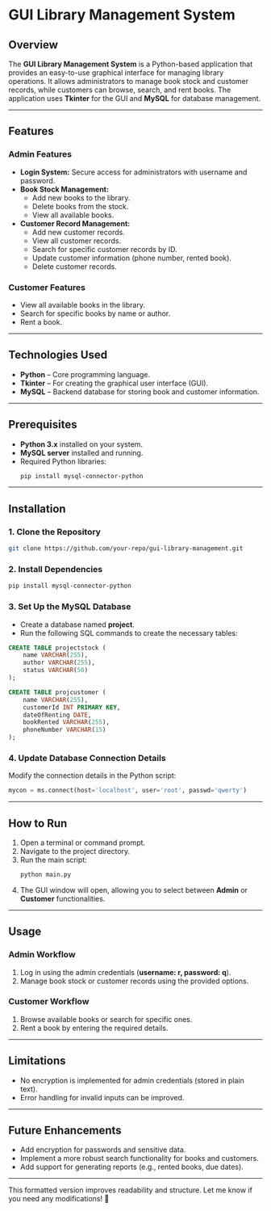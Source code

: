 
# **GUI Library Management System**  

## **Overview**  
The **GUI Library Management System** is a Python-based application that provides an easy-to-use graphical interface for managing library operations. It allows administrators to manage book stock and customer records, while customers can browse, search, and rent books. The application uses **Tkinter** for the GUI and **MySQL** for database management.  

---

## **Features**  

### **Admin Features**  
- **Login System:** Secure access for administrators with username and password.  
- **Book Stock Management:**  
  - Add new books to the library.  
  - Delete books from the stock.  
  - View all available books.  
- **Customer Record Management:**  
  - Add new customer records.  
  - View all customer records.  
  - Search for specific customer records by ID.  
  - Update customer information (phone number, rented book).  
  - Delete customer records.  

### **Customer Features**  
- View all available books in the library.  
- Search for specific books by name or author.  
- Rent a book.  

---

## **Technologies Used**  
- **Python** – Core programming language.  
- **Tkinter** – For creating the graphical user interface (GUI).  
- **MySQL** – Backend database for storing book and customer information.  

---

## **Prerequisites**  
- **Python 3.x** installed on your system.  
- **MySQL server** installed and running.  
- Required Python libraries:  
  ```bash
  pip install mysql-connector-python
  ```  

---

## **Installation**  

### **1. Clone the Repository**  
```bash
git clone https://github.com/your-repo/gui-library-management.git
```  

### **2. Install Dependencies**  
```bash
pip install mysql-connector-python
```  

### **3. Set Up the MySQL Database**  
- Create a database named **project**.  
- Run the following SQL commands to create the necessary tables:  

```sql
CREATE TABLE projectstock (
    name VARCHAR(255),
    author VARCHAR(255),
    status VARCHAR(50)
);

CREATE TABLE projcustomer (
    name VARCHAR(255),
    customerId INT PRIMARY KEY,
    dateOfRenting DATE,
    bookRented VARCHAR(255),
    phoneNumber VARCHAR(15)
);
```  

### **4. Update Database Connection Details**  
Modify the connection details in the Python script:  
```python
mycon = ms.connect(host='localhost', user='root', passwd='qwerty')
```  

---

## **How to Run**  
1. Open a terminal or command prompt.  
2. Navigate to the project directory.  
3. Run the main script:  
   ```bash
   python main.py
   ```  
4. The GUI window will open, allowing you to select between **Admin** or **Customer** functionalities.  

---

## **Usage**  

### **Admin Workflow**  
1. Log in using the admin credentials (**username: r, password: q**).  
2. Manage book stock or customer records using the provided options.  

### **Customer Workflow**  
1. Browse available books or search for specific ones.  
2. Rent a book by entering the required details.  

---

## **Limitations**  
- No encryption is implemented for admin credentials (stored in plain text).  
- Error handling for invalid inputs can be improved.  

---

## **Future Enhancements**  
- Add encryption for passwords and sensitive data.  
- Implement a more robust search functionality for books and customers.  
- Add support for generating reports (e.g., rented books, due dates).  

---

This formatted version improves readability and structure. Let me know if you need any modifications! 🚀
